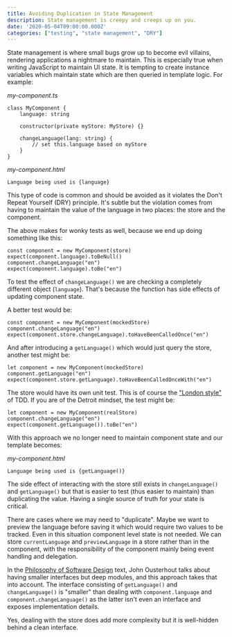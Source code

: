 ```yaml
---
title: Avoiding Duplication in State Management
description: State management is creepy and creeps up on you.
date: '2020-05-04T09:00:00.000Z'
categories: ["testing", "state management", "DRY"]
---
```

State management is where small bugs grow up to become evil villains, rendering applications a nightmare to maintain. This is especially true when writing JavaScript to maintain UI state. It is tempting to create instance variables which maintain state which are then queried in template logic. For example:

_my-component.ts_
```
class MyComponent {
    language: string

    constructor(private myStore: MyStore) {}

    changeLanguage(lang: string) {
        // set this.language based on myStore
    }
}
```
_my-component.html_
```
Language being used is {language}
```

This type of code is common and should be avoided as it violates the Don't Repeat Yourself (DRY) principle. It's subtle but the violation comes from having to maintain the value of the language in two places: the store and the component.

The above makes for wonky tests as well, because we end up doing something like this:

```
const component = new MyComponent(store)
expect(component.language).toBeNull()
component.changeLanguage("en")
expect(component.language).toBe("en")
```

To test the effect of `changeLanguage()` we are checking a completely different object (`language`). That's because the function has side effects of updating component state.

A better test would be:

```
const component = new MyComponent(mockedStore)
component.changeLanguage("en")
expect(component.store.changeLanguage).toHaveBeenCalledOnce("en")
```

And after introducing a `getLanguage()` which would just query the store, another test might be:

```
let component = new MyComponent(mockedStore)
component.getLanguage("en")
expect(component.store.getLanguage).toHaveBeenCalledOnceWith("en")
```

The store would have its own unit test. This is of course the ["London style"](https://blog.devgenius.io/detroit-and-london-schools-of-test-driven-development-3d2f8dca71e5) of TDD. If you are of the Detroit mindset, the test might be:

```
let component = new MyComponent(realStore)
component.changeLanguage("en")
expect(component.getLanguage()).toBe("en")
```

With this approach we no longer need to maintain component state and our template becomes:

_my-component.html_
```
Language being used is {getLanguage()}
```

The side effect of interacting with the store still exists in  `changeLanguage()` and `getLanguage()` but that is easier to test (thus easier to maintain) than duplicating the value. Having a single source of truth for your state is critical.

There are cases where we may need to "duplicate". Maybe we want to preview the language before saving it which would require two values to be tracked. Even in this situation component level state is not needed. We can store `currentLanguage` and `previewLanguage` in a store rather than in the component, with the responsibility of the component mainly being event handling and delegation.

In the [Philosophy of Software Design](https://www.goodreads.com/en/book/show/39996759) text, John Ousterhout talks about having smaller interfaces but deep modules, and this approach takes that into account. The interface consisting of `getLanguage()` and `changeLanguage()` is "smaller" than dealing with `component.language` and `component.changeLanguage()` as the latter isn't even an interface and exposes implementation details.

Yes, dealing with the store does add more complexity but it is well-hidden behind a clean interface.